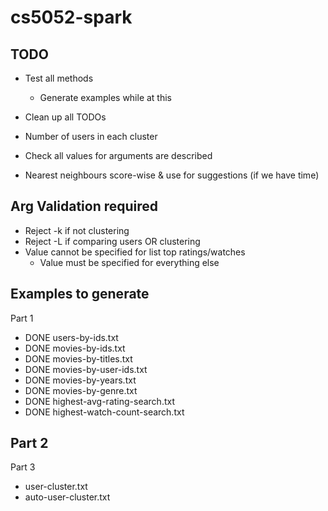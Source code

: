 # cs5052-spark

## TODO

- Test all methods
  - Generate examples while at this
- Clean up all TODOs
- Number of users in each cluster
- Check all values for arguments are described

- Nearest neighbours score-wise & use for suggestions (if we have time) 

## Arg Validation required
- Reject -k if not clustering
- Reject -L if comparing users OR clustering
- Value cannot be specified for list top ratings/watches
    - Value must be specified for everything else


## Examples to generate
Part 1
- DONE users-by-ids.txt 
- DONE movies-by-ids.txt
- DONE movies-by-titles.txt
- DONE movies-by-user-ids.txt
- DONE movies-by-years.txt
- DONE movies-by-genre.txt
- DONE highest-avg-rating-search.txt
- DONE highest-watch-count-search.txt

Part 2
- 

Part 3
- user-cluster.txt
- auto-user-cluster.txt
